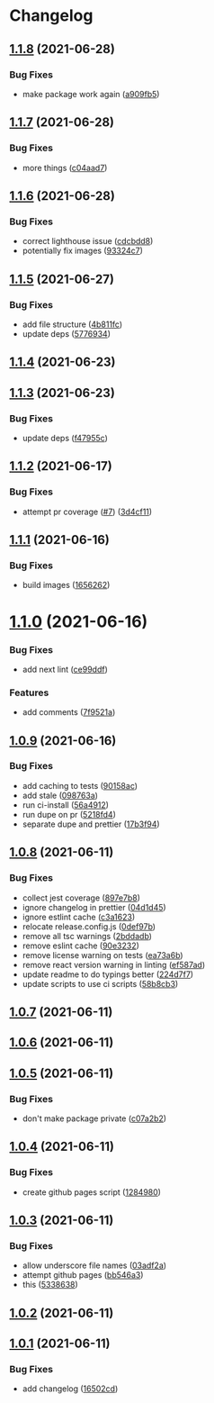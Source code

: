 # Changelog

## [1.1.8](https://github.com/ethanneff/template-web/compare/v1.1.7...v1.1.8) (2021-06-28)


### Bug Fixes

* make package work again ([a909fb5](https://github.com/ethanneff/template-web/commit/a909fb501a3eba3a43c457bf163ceba443e5c3ab))

## [1.1.7](https://github.com/ethanneff/template-web/compare/v1.1.6...v1.1.7) (2021-06-28)


### Bug Fixes

* more things ([c04aad7](https://github.com/ethanneff/template-web/commit/c04aad70d4d3e3da7a90f1bf9942674cc1d111c3))

## [1.1.6](https://github.com/ethanneff/template-web/compare/v1.1.5...v1.1.6) (2021-06-28)


### Bug Fixes

* correct lighthouse issue ([cdcbdd8](https://github.com/ethanneff/template-web/commit/cdcbdd87808ecdc73490fa2cfb56b032fe9d269f))
* potentially fix images ([93324c7](https://github.com/ethanneff/template-web/commit/93324c7db09716c1044232051ddd0779dd0e851f))

## [1.1.5](https://github.com/ethanneff/template-web/compare/v1.1.4...v1.1.5) (2021-06-27)


### Bug Fixes

* add file structure ([4b811fc](https://github.com/ethanneff/template-web/commit/4b811fc722ea0b0f2dcd5621f8377830c0df9eba))
* update deps ([5776934](https://github.com/ethanneff/template-web/commit/5776934cd5244ddbfa53e326536569e824b558ff))

## [1.1.4](https://github.com/ethanneff/template-web/compare/v1.1.3...v1.1.4) (2021-06-23)

## [1.1.3](https://github.com/ethanneff/template-web/compare/v1.1.2...v1.1.3) (2021-06-23)


### Bug Fixes

* update deps ([f47955c](https://github.com/ethanneff/template-web/commit/f47955cfb66ca913d6c987bc2c531d41f7258f8d))

## [1.1.2](https://github.com/ethanneff/template-web/compare/v1.1.1...v1.1.2) (2021-06-17)


### Bug Fixes

* attempt pr coverage ([#7](https://github.com/ethanneff/template-web/issues/7)) ([3d4cf11](https://github.com/ethanneff/template-web/commit/3d4cf114456dc6f96e6a62bb28d3ac80366fcc34))

## [1.1.1](https://github.com/ethanneff/template-web/compare/v1.1.0...v1.1.1) (2021-06-16)


### Bug Fixes

* build images ([1656262](https://github.com/ethanneff/template-web/commit/1656262481022312b94b35faf5a7fb8b17ca839d))

# [1.1.0](https://github.com/ethanneff/template-web/compare/v1.0.9...v1.1.0) (2021-06-16)


### Bug Fixes

* add next lint ([ce99ddf](https://github.com/ethanneff/template-web/commit/ce99ddf63eaf31ad9cb8110cb6843d425eeaf22c))


### Features

* add comments ([7f9521a](https://github.com/ethanneff/template-web/commit/7f9521a4782d71a674e5ea91b4fc0e6495e6ca90))

## [1.0.9](https://github.com/ethanneff/template-web/compare/v1.0.8...v1.0.9) (2021-06-16)


### Bug Fixes

* add caching to tests ([90158ac](https://github.com/ethanneff/template-web/commit/90158ac78d2a10047b143def23e2d73b81e47225))
* add stale ([098763a](https://github.com/ethanneff/template-web/commit/098763a1c6ddcbbd2abe86dfcc64d0bf429b76d7))
* run ci-install ([56a4912](https://github.com/ethanneff/template-web/commit/56a49128ad02fb61ea67618daad240cd0c81e5a0))
* run dupe on pr ([5218fd4](https://github.com/ethanneff/template-web/commit/5218fd4bf92162598c95bbed4cf43c11629cffe5))
* separate dupe and prettier ([17b3f94](https://github.com/ethanneff/template-web/commit/17b3f942cc8f01cfc788e3a908539a37b1b70b72))

## [1.0.8](https://github.com/ethanneff/template-web/compare/v1.0.7...v1.0.8) (2021-06-11)


### Bug Fixes

* collect jest coverage ([897e7b8](https://github.com/ethanneff/template-web/commit/897e7b84857a7f0937b201638e093794db31f19f))
* ignore changelog in prettier ([04d1d45](https://github.com/ethanneff/template-web/commit/04d1d45ed782d3222d710bfa42f03bd4ec8762e6))
* ignore estlint cache ([c3a1623](https://github.com/ethanneff/template-web/commit/c3a16239f774a4ef5c1d5cc3878b095ffd98dee4))
* relocate release.config.js ([0def97b](https://github.com/ethanneff/template-web/commit/0def97b9bc101d30eabcbd9f700346f924c117d4))
* remove all tsc warnings ([2bddadb](https://github.com/ethanneff/template-web/commit/2bddadb2fea0aa4fa5f657b774dcab1693fac1ae))
* remove eslint cache ([90e3232](https://github.com/ethanneff/template-web/commit/90e3232ec2acb69b60b701724150d934742137b8))
* remove license warning on tests ([ea73a6b](https://github.com/ethanneff/template-web/commit/ea73a6b37dc7de6e89c28ebd3193c93097fcd4ac))
* remove react version warning in linting ([ef587ad](https://github.com/ethanneff/template-web/commit/ef587ad2717304c28f470d489cc95c79a1e41f97))
* update readme to do typings better ([224d7f7](https://github.com/ethanneff/template-web/commit/224d7f7442d3290dfb33726ce83cdee87e3547a1))
* update scripts to use ci scripts ([58b8cb3](https://github.com/ethanneff/template-web/commit/58b8cb3352213d68318ae7865f5f8bca0eaede42))

## [1.0.7](https://github.com/ethanneff/template-web/compare/v1.0.6...v1.0.7) (2021-06-11)

## [1.0.6](https://github.com/ethanneff/template-web/compare/v1.0.5...v1.0.6) (2021-06-11)

## [1.0.5](https://github.com/ethanneff/template-web/compare/v1.0.4...v1.0.5) (2021-06-11)


### Bug Fixes

* don't make package private ([c07a2b2](https://github.com/ethanneff/template-web/commit/c07a2b2158f169f92e0694baa579258c1c6f5106))

## [1.0.4](https://github.com/ethanneff/template-web/compare/v1.0.3...v1.0.4) (2021-06-11)


### Bug Fixes

* create github pages script ([1284980](https://github.com/ethanneff/template-web/commit/1284980188cae19cbedde1dc07c176c1a200a74a))

## [1.0.3](https://github.com/ethanneff/template-web/compare/v1.0.2...v1.0.3) (2021-06-11)


### Bug Fixes

* allow underscore file names ([03adf2a](https://github.com/ethanneff/template-web/commit/03adf2a2377547e0841ceecb40d63e3093043139))
* attempt github pages ([bb546a3](https://github.com/ethanneff/template-web/commit/bb546a33083823fc7fe61a24f61ed423a3d8d9d2))
* this ([5338638](https://github.com/ethanneff/template-web/commit/533863807526913b8ed757c267265f13921d2da0))

## [1.0.2](https://github.com/ethanneff/template-web/compare/v1.0.1...v1.0.2) (2021-06-11)

## [1.0.1](https://github.com/ethanneff/template-web/compare/v1.0.0...v1.0.1) (2021-06-11)


### Bug Fixes

* add changelog ([16502cd](https://github.com/ethanneff/template-web/commit/16502cdf095b9a28f2ac97c3c6b195c27f03c361))
